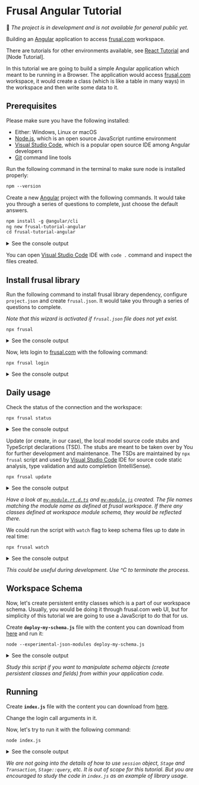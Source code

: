 # Frusal Angular Tutorial

🚧 *The project is in development and is not available for general public yet.*

Building an [Angular] application to access [frusal.com] workspace.

There are tutorials for other environments available, see [React Tutorial] and [Node Tutorial].

In this tutorial we are going to build a simple Angular application which meant to be running in a Browser. The application would access [frusal.com] workspace, it would create a class (which is like a table in many ways) in the workspace and then write some data to it.

## Prerequisites

Please make sure you have the following installed:

- Either: Windows, Linux or macOS
- [Node.js], which is an open source JavaScript runtime environment
- [Visual Studio Code], which is a popular open source IDE among Angular developers
- [Git] command line tools

Run the following command in the terminal to make sure node is installed properly:

```txt
npm --version
```

Create a new [Angular] project with the following commands. It would take you through a series of questions to complete, just choose the default answers.

```txt
npm install -g @angular/cli
ng new frusal-tutorial-angular
cd frusal-tutorial-angular
```

<details><summary>See the console output</summary>

```txt
C:\projects>npm install -g @angular/cli
npm WARN deprecated request@2.88.2: request has been deprecated, see https://github.com/request/request/issues/3142
C:\Users\alex\AppData\Roaming\npm\ng -> C:\Users\alex\AppData\Roaming\npm\node_modules\@angular\cli\bin\ng

> @angular/cli@9.1.3 postinstall C:\Users\alex\AppData\Roaming\npm\node_modules\@angular\cli
> node ./bin/postinstall/script.js

? Would you like to share anonymous usage data with the Angular Team at Google under
Google’s Privacy Policy at https://policies.google.com/privacy? For more details and
how to change this setting, see http://angular.io/analytics. No

+ @angular/cli@9.1.13
added 271 packages from 206 contributors in 81.563s
```

```txt
C:\projects>ng new frusal-tutorial-angular
? Would you like to add Angular routing? No
? Which stylesheet format would you like to use? (Use arrow keys) CSS
> CSS
  SCSS   [ https://sass-lang.com/documentation/syntax#scss ]
  Sass   [ https://sass-lang.com/documentation/syntax#the-indented-syntax ]
  Less   [ http://lesscss.org ]
  Stylus [ http://stylus-lang.com ]
CREATE frusal-tutorial-angular/angular.json (3702 bytes)
CREATE frusal-tutorial-angular/package.json (1299 bytes)
CREATE frusal-tutorial-angular/README.md (1038 bytes)
CREATE frusal-tutorial-angular/tsconfig.json (489 bytes)
CREATE frusal-tutorial-angular/tslint.json (3125 bytes)
CREATE frusal-tutorial-angular/.editorconfig (274 bytes)
CREATE frusal-tutorial-angular/.gitignore (631 bytes)
CREATE frusal-tutorial-angular/browserslist (429 bytes)
CREATE frusal-tutorial-angular/karma.conf.js (1035 bytes)
CREATE frusal-tutorial-angular/tsconfig.app.json (210 bytes)
CREATE frusal-tutorial-angular/tsconfig.spec.json (270 bytes)
CREATE frusal-tutorial-angular/src/favicon.ico (948 bytes)
CREATE frusal-tutorial-angular/src/index.html (307 bytes)
CREATE frusal-tutorial-angular/src/main.ts (372 bytes)
CREATE frusal-tutorial-angular/src/polyfills.ts (2835 bytes)
CREATE frusal-tutorial-angular/src/styles.css (80 bytes)
CREATE frusal-tutorial-angular/src/test.ts (753 bytes)
CREATE frusal-tutorial-angular/src/assets/.gitkeep (0 bytes)
CREATE frusal-tutorial-angular/src/environments/environment.prod.ts (51 bytes)
CREATE frusal-tutorial-angular/src/environments/environment.ts (662 bytes)
CREATE frusal-tutorial-angular/src/app/app.module.ts (314 bytes)
CREATE frusal-tutorial-angular/src/app/app.component.html (25725 bytes)
CREATE frusal-tutorial-angular/src/app/app.component.spec.ts (993 bytes)
CREATE frusal-tutorial-angular/src/app/app.component.ts (227 bytes)
CREATE frusal-tutorial-angular/src/app/app.component.css (0 bytes)
CREATE frusal-tutorial-angular/e2e/protractor.conf.js (808 bytes)
CREATE frusal-tutorial-angular/e2e/tsconfig.json (214 bytes)
CREATE frusal-tutorial-angular/e2e/src/app.e2e-spec.ts (656 bytes)
CREATE frusal-tutorial-angular/e2e/src/app.po.ts (301 bytes)
√ Packages installed successfully.
```

</details>

You can open [Visual Studio Code] IDE with `code .` command and inspect the files created.

## Install frusal library

Run the following command to install frusal library dependency, configure `project.json` and create `frusal.json`. It would take you through a series of questions to complete.

*Note that this wizard is activated if `frusal.json` file does not yet exist.*

```text
npx frusal
```

<details><summary>See the console output</summary>

```txt
C:\projects\frusal-tutorial-angular>npx frusal
npx: installed 1 in 1.085s

Configuring frusal-tutorial-angular npm project with frusal library to enable frusal.com workspace connections

Please choose library type:
  [1] @frusal/library-for-browser: Bundled library designed to run in a browser with no external dependencies.
  [2] @frusal/library-for-node: Bundled library designed to run under node.js with no external dependencies.
  [3] @frusal/library: Core library with "autobahn" and "rxjs" dependencies.
Library type [1]: 1

Please choose generated source code language:
  [1] ECMAScript (aka JavaScript)
  [2] TypeScript
Source code [2]: 2

Source code model location [src\model]: src\model

Installing "frusal" npm dependency...

 * Frusal.com access library is successfully initialised for project frusal-tutorial-angular.
 * Next, please login and start updating your source code stabs and schema declarations.
 * You can use `npm run frusal login`, `npm run frusal update` or `npm run frusal watch` commands.

Please read the note above [ok]: ok
Thank you.
```

</details>

Now, lets login to [frusal.com] with the following command:

```text
npx frusal login
```

<details><summary>See the console output</summary>

```txt
Frusal login: unit.test@fruit-salad.tech
Password:
Please choose a workspace:
[1] Unit Test
Workspace [1]: 1

CONNECTED to workspace 'Unit Test' (ws_001_unit_test) as 'unit.test@fruit-salad.tech'
```

</details>

## Daily usage

Check the status of the connection and the workspace:

``` text
npx frusal status
```

<details><summary>See the console output</summary>

```txt
CLI script to install and configure frusal.com workspace access library with static type checking against live schema.

User preferences: C:\Users\alex\.npm-frusal (first in ancestry)
Base directory: C:\projects\frusal-tutorial-angular
Config file: frusal.json
Source code model location: src\model

CONNECTED to workspace 'Unit Test' (ws_001_unit_test) as 'unit.test@fruit-salad.tech'

Classes in 'My Module':
 - Book
 ```

</details>

Update (or create, in our case), the local model source code stubs and TypeScript declarations (TSD). The stubs are meant to be taken over by You for further development and maintenance. The TSDs are maintained by `npx frusal` script and used by [Visual Studio Code] IDE for source code static analysis, type validation and auto completion (IntelliSense).

```text
npx frusal update
```

<details><summary>See the console output</summary>

```txt
Updating schema changes for workspace 'Unit Test' (ws_001_unit_test), connected as 'unit.test@fruit-salad.tech'
Source code model location: src\model

Updating on 4/29/2020, 11:16:42 AM...
  src\model\my-module.rt.d.ts
  src\model\my-module.ts
Done
```

</details>

*Have a look at  [`my-module.rt.d.ts`](./my-module.rt.d.ts) and [`my-module.js`](./my-module.js) created. The file names matching the module name as defined at frusal workspace. If there any classes defined at workspace module schema, they would be reflected there.*

We could run the script with `watch` flag to keep schema files up to date in real time:

```text
npx frusal watch
```

<details><summary>See the console output</summary>

```txt
Watching schema changes at workspace 'Unit Test' (ws_001_unit_test), connected as 'unit.test@fruit-salad.tech'...
Source code model location: src\model

Updating on 4/29/2020, 11:17:59 AM...
Done
```

</details>

*This could be useful during development. Use ^C to terminate the process.*

## Workspace Schema

Now, let's create persistent entity classes which is a part of our workspace schema. Usually, you would be doing it through frusal.com web UI, but for simplicity of this tutorial we are going to use a JavaScript to do that for us.

Create __`deploy-my-schema.js`__ file with the content you can download from [here](./deploy-my-schema.js) and run it:

```text
node --experimental-json-modules deploy-my-schema.js
```

<details><summary>See the console output</summary>

```text
Connecting to workspace "ws_001_unit_test"...
Creating classes at module "My Module"...
Schema changes deployed.
```

</details>

*Study this script if you want to manipulate schema objects (create persistent classes and fields) from within your application code.*

## Running

Create __`index.js`__ file with the content you can download from [here](./index.js).

Change the login call arguments in it.

Now, let's try to run it with the following command:

```text
node index.js
```

<details><summary>See the console output</summary>

```text
Login...
User name: Unit Test
Workspace: Unit Test
Module: My Module
Found the following books already exist: b0k3f0,b0k4f0,b0k5f0,b0k6f0,b0k7f0
New Book created: Bible
Done.
```

</details>

*We are not going into the details of how to use `session` object, `Stage` and `Transaction`, `Stage::query`, etc. It is out of scope for this tutorial. But you are encouraged to study the code in `index.js` as an example of library usage.*

[frusal.com]: https://frusal.com
[Angular]: https://angular.io
[Node.js]: https://nodejs.org
[Visual Studio Code]: https://code.visualstudio.com
[Git]: https://git-scm.com
[Angular Tutorial]: https://github.com/frusal/frusal-tutorial-angular
[React Tutorial]: https://github.com/frusal/frusal-tutorial-react
[Node.js Tutorial]: https://github.com/frusal/frusal-tutorial-node
